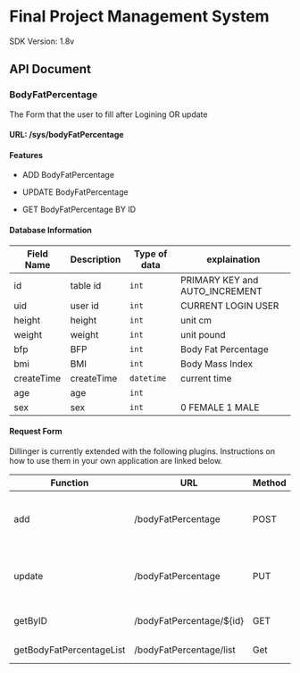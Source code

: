 # Final Project Management System

SDK Version: 1.8v

## API Document

### BodyFatPercentage
The Form that the user to fill after Logining OR update
#### URL: /sys/bodyFatPercentage

#### Features
- ADD BodyFatPercentage 

- UPDATE BodyFatPercentage

- GET BodyFatPercentage BY ID

#### Database Information
|Field Name| Description|Type of data|explaination
|-| ------ |-|-|
|id|table id|```int```|PRIMARY KEY and AUTO_INCREMENT
|uid|user id|```int```| CURRENT LOGIN USER
|height|height|```int```|unit cm
|weight|weight|```int```|unit pound
|bfp|BFP|```int```|Body Fat Percentage
|bmi|BMI|```int```|Body Mass Index
|createTime|createTime|```datetime```|current time
|age|age|```int```|
|sex|sex|```int```| 0 FEMALE  1 MALE
#### Request Form

Dillinger is currently extended with the following plugins.
Instructions on how to use them in your own application are linked below.

|Function| URL | Method | Parameter | Respond |Explaination
|-| ------ | --- |----|-----|-|
|add| /bodyFatPercentage | POST|```{"uid":3, "height": 7, "weight": 100, "bfp": 10, "bmi":30, "age": 23, "sex": 0}```|```{"code":20000,"message":"Add Success!","data":{"id":1,"uid":3,"height":7,"weight":100,"bfp":10,"bmi":30,"createTime":null,"age":23,"sex":0}}```||
|update|/bodyFatPercentage | PUT |```{"id":3,"uid":3, "height": 7, "weight": 100, "bfp": 10, "bmi":30, "age": 23, "sex": 0}```|```{"code":20000,"message":"Update Success!","data":null}```|Must include "id"|
| getByID | /bodyFatPercentage/${id} |GET|id|```{"code":20000,"message":"success","data":{"id":1,"uid":3,"height":7,"weight":100,"bfp":10,"bmi":30,"createTime":[2023,9,9,15,17,14],"age":23,"sex":0}```}
|getBodyFatPercentageList|/bodyFatPercentage/list|Get|uid, pageNo, pageSize|pageNo default 1, pageSize default 10

